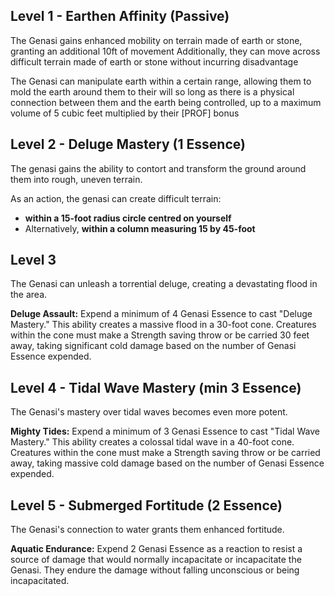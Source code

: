 ## Level 1 - Earthen Affinity (Passive)
The Genasi gains enhanced mobility on terrain made of earth or stone, granting an additional 10ft of movement
Additionally, they can move across difficult terrain made of earth or stone without incurring disadvantage

The Genasi can manipulate earth within a certain range, allowing them to mold the earth around them to their will so long as there is a physical connection between them and the earth being controlled, up to a maximum volume of 5 cubic feet multiplied by their \[PROF\] bonus
## Level 2 - Deluge Mastery (1 Essence)
The genasi gains the ability to contort and transform the ground around them into rough, uneven terrain.

As an action, the genasi can create difficult terrain:
- **within a 15-foot radius circle centred on yourself**
- Alternatively, **within a column measuring 15 by 45-foot**

## Level 3


The Genasi can unleash a torrential deluge, creating a devastating flood in the area.

**Deluge Assault:**
Expend a minimum of 4 Genasi Essence to cast "Deluge Mastery." This ability creates a massive flood in a 30-foot cone. Creatures within the cone must make a Strength saving throw or be carried 30 feet away, taking significant cold damage based on the number of Genasi Essence expended.

## Level 4 - Tidal Wave Mastery (min 3 Essence)

The Genasi's mastery over tidal waves becomes even more potent.

**Mighty Tides:**
Expend a minimum of 3 Genasi Essence to cast "Tidal Wave Mastery." This ability creates a colossal tidal wave in a 40-foot cone. Creatures within the cone must make a Strength saving throw or be carried away, taking massive cold damage based on the number of Genasi Essence expended.

## Level 5 - Submerged Fortitude (2 Essence)

The Genasi's connection to water grants them enhanced fortitude.

**Aquatic Endurance:**
Expend 2 Genasi Essence as a reaction to resist a source of damage that would normally incapacitate or incapacitate the Genasi. They endure the damage without falling unconscious or being incapacitated.